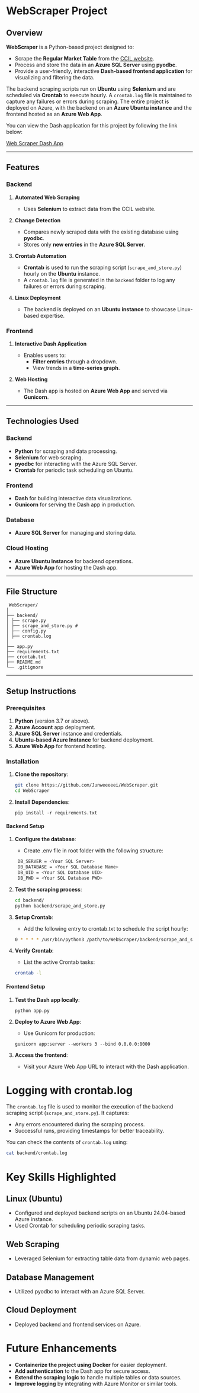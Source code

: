 # WebScraper Project  

## Overview  
**WebScraper** is a Python-based project designed to:  
- Scrape the **Regular Market Table** from the [CCIL website](https://www.ccilindia.com/web/ccil/rbi-nds-om1).  
- Process and store the data in an **Azure SQL Server** using **pyodbc**.  
- Provide a user-friendly, interactive **Dash-based frontend application** for visualizing and filtering the data.

The backend scraping scripts run on **Ubuntu** using **Selenium** and are scheduled via **Crontab** to execute hourly. A `crontab.log` file is maintained to capture any failures or errors during scraping. The entire project is deployed on Azure, with the backend on an **Azure Ubuntu instance** and the frontend hosted as an **Azure Web App**.

You can view the Dash application for this project by following the link below:

[Web Scraper Dash App](http://webscraperapp-brgzbkbua6dud8hj.southeastasia-01.azurewebsites.net)

---

## Features  

### Backend  
1. **Automated Web Scraping**  
   - Uses **Selenium** to extract data from the CCIL website.  

2. **Change Detection**  
   - Compares newly scraped data with the existing database using **pyodbc**.  
   - Stores only **new entries** in the **Azure SQL Server**.  

3. **Crontab Automation**  
   - **Crontab** is used to run the scraping script (`scrape_and_store.py`) hourly on the **Ubuntu** instance.  
   - A `crontab.log` file is generated in the `backend` folder to log any failures or errors during scraping.  

4. **Linux Deployment**  
   - The backend is deployed on an **Ubuntu instance** to showcase Linux-based expertise.  

### Frontend  
1. **Interactive Dash Application**  
   - Enables users to:  
     - **Filter entries** through a dropdown.  
     - View trends in a **time-series graph**.  

2. **Web Hosting**  
   - The Dash app is hosted on **Azure Web App** and served via **Gunicorn**.  

---

## Technologies Used  

### Backend  
- **Python** for scraping and data processing.  
- **Selenium** for web scraping.  
- **pyodbc** for interacting with the Azure SQL Server.  
- **Crontab** for periodic task scheduling on Ubuntu.  

### Frontend  
- **Dash** for building interactive data visualizations.  
- **Gunicorn** for serving the Dash app in production.  

### Database  
- **Azure SQL Server** for managing and storing data.  

### Cloud Hosting  
- **Azure Ubuntu Instance** for backend operations.  
- **Azure Web App** for hosting the Dash app.  

---

## File Structure  


```
 WebScraper/
│
├── backend/
│ ├── scrape.py
│ ├── scrape_and_store.py #
│ ├── config.py 
│ ├── crontab.log 
│
├── app.py
├── requirements.txt 
├── crontab.txt 
├── README.md 
└── .gitignore 
```


---

## Setup Instructions  

### Prerequisites  
1. **Python** (version 3.7 or above).  
2. **Azure Account** app deployment.
3. **Azure SQL Server** instance and credentials.  
4. **Ubuntu-based Azure Instance** for backend deployment.  
5. **Azure Web App** for frontend hosting.  

### Installation  


1. **Clone the repository**:  
   ```bash  
   git clone https://github.com/Junweeeeei/WebScraper.git
   cd WebScraper  
    ```

2. **Install Dependencies**: 
    ```
    pip install -r requirements.txt 
    ```

#### Backend Setup

1. **Configure the database**: 
    * Create .env file in root folder with the following structure:
   ```bash  
    DB_SERVER = <Your SQL Server>
    DB_DATABASE = <Your SQL Database Name>
    DB_UID = <Your SQL Database UID>
    DB_PWD = <Your SQL Database PWD>
   ```

2. **Test the scraping process**:
    ```bash 
    cd backend/
    python backend/scrape_and_store.py  
    ```

3. **Setup Crontab**:
    * Add the following entry to crontab.txt to schedule the script hourly:
    ```bash
    0 * * * * /usr/bin/python3 /path/to/WebScraper/backend/scrape_and_store.py >> /path/to/WebScraper/backend/crontab.log 2>&1  
    ```

4. **Verify Crontab**:
    * List the active Crontab tasks:
    ```bash 
    crontab -l  
    ```

#### Frontend Setup

1. **Test the Dash app locally**: 
    ```
    python app.py  
    ```

2. **Deploy to Azure Web App**: 
    * Use Gunicorn for production:
    ```
    gunicorn app:server --workers 3 --bind 0.0.0.0:8000 
    ```
    
3. **Access the frontend**: 
    * Visit your Azure Web App URL to interact with the Dash application.


# Logging with crontab.log

The `crontab.log` file is used to monitor the execution of the backend scraping script (`scrape_and_store.py`). It captures:

- Any errors encountered during the scraping process.
- Successful runs, providing timestamps for better traceability.

You can check the contents of `crontab.log` using:

```bash
cat backend/crontab.log
```

# Key Skills Highlighted

## Linux (Ubuntu)
- Configured and deployed backend scripts on an Ubuntu 24.04-based Azure instance.
- Used Crontab for scheduling periodic scraping tasks.

## Web Scraping
- Leveraged Selenium for extracting table data from dynamic web pages.

## Database Management
- Utilized pyodbc to interact with an Azure SQL Server.

## Cloud Deployment
- Deployed backend and frontend services on Azure.

# Future Enhancements

- **Containerize the project using Docker** for easier deployment.
- **Add authentication** to the Dash app for secure access.
- **Extend the scraping logic** to handle multiple tables or data sources.
- **Improve logging** by integrating with Azure Monitor or similar tools.
